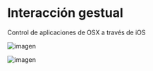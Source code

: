 Interacción gestual
====

Control de aplicaciones de OSX a través de iOS

![imagen](https://raw.githubusercontent.com/antoniojuansanchez/remote-me-app/master/capture2.png)

![imagen](https://raw.githubusercontent.com/antoniojuansanchez/remote-me-app/master/capture3.png)
